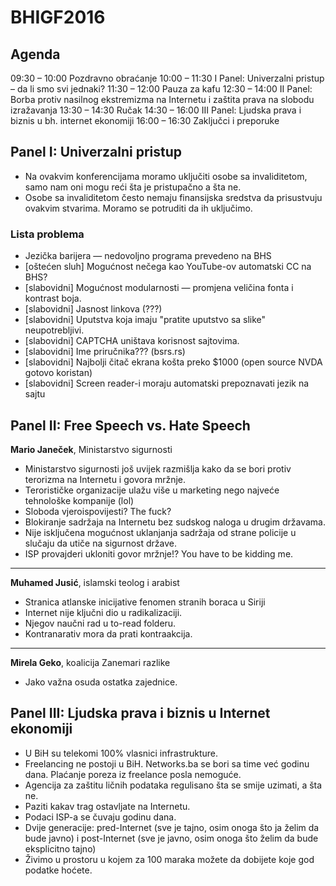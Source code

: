 # BHIGF2016

## Agenda

09:30 – 10:00 Pozdravno obraćanje
10:00 – 11:30 I Panel: Univerzalni pristup – da li smo svi jednaki?
11:30 – 12:00 Pauza za kafu
12:30 – 14:00 II Panel: Borba protiv nasilnog ekstremizma na Internetu  i zaštita prava na slobodu izražavanja
13:30 – 14:30 Ručak
14:30 – 16:00 III Panel: Ljudska prava i biznis u bh. internet ekonomiji
16:00 – 16:30 Zaključci i preporuke

## Panel I: Univerzalni pristup

* Na ovakvim konferencijama moramo uključiti osobe sa invaliditetom, samo nam oni mogu reći šta je pristupačno a šta ne.
* Osobe sa invaliditetom često nemaju finansijska sredstva da prisustvuju ovakvim stvarima. Moramo se potruditi da ih uključimo.

### Lista problema
 
* Jezička barijera — nedovoljno programa prevedeno na BHS
* [oštećen sluh] Mogućnost nečega kao YouTube-ov automatski CC na BHS?
* [slabovidni] Mogućnost modularnosti — promjena veličina fonta i kontrast boja.
* [slabovidni] Jasnost linkova (???)
* [slabovidni] Uputstva koja imaju "pratite uputstvo sa slike" neupotrebljivi.
* [slabovidni] CAPTCHA uništava korisnost sajtovima.
* [slabovidni] Ime priručnika??? (bsrs.rs)
* [slabovidni] Najbolji čitač ekrana košta preko $1000 (open source NVDA gotovo koristan)
* [slabovidni] Screen reader-i moraju automatski prepoznavati jezik na sajtu

## Panel II: Free Speech vs. Hate Speech

**Mario Janeček**, Ministarstvo sigurnosti

* Ministarstvo sigurnosti još uvijek razmišlja kako da se bori protiv terorizma na Internetu i govora mržnje.
* Terorističke organizacije ulažu više u marketing nego najveće tehnološke kompanije (lol)
* Sloboda vjeroispovijesti? The fuck?
* Blokiranje sadržaja na Internetu bez sudskog naloga u drugim državama.
* Nije isključena mogućnost uklanjanja sadržaja od strane policije u slučaju da utiče na sigurnost države.
* ISP provajderi ukloniti govor mržnje!? You have to be kidding me.

---

**Muhamed Jusić**, islamski teolog i arabist

* Stranica atlanske inicijative fenomen stranih boraca u Siriji
* Internet nije ključni dio u radikalizaciji.
* Njegov naučni rad u to-read folderu.
* Kontranarativ mora da prati kontraakcija.

---

**Mirela Geko**, koalicija Zanemari razlike

* Jako važna osuda ostatka zajednice.

## Panel III: Ljudska prava i biznis u Internet ekonomiji

* U BiH su telekomi 100% vlasnici infrastrukture.
* Freelancing ne postoji u BiH. Networks.ba se bori sa time već godinu dana. Plaćanje poreza iz freelance posla nemoguće.
* Agencija za zaštitu ličnih podataka regulisano šta se smije uzimati, a šta ne.
* Paziti kakav trag ostavljate na Internetu.
* Podaci ISP-a se čuvaju godinu dana.
* Dvije generacije: pred-Internet (sve je tajno, osim onoga što ja želim da bude javno) i post-Internet (sve je javno, osim onoga što želim da bude eksplicitno tajno)
* Živimo u prostoru u kojem za 100 maraka možete da dobijete koje god podatke hoćete.
